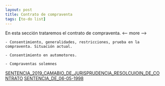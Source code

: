 ```yaml
---
layout: post
title: Contrato de compraventa
tags: [to-do list]
---
```


En esta sección trataremos el contrato de compraventa.
<-- more -->

	- Consentimiento, generalidades, restricciones, prueba en la compraventa. Situación actual.

	- Consentimiento en automotores.

	- Compraventas solemnes
	
[SENTENCIA_2019_CAMABIO_DE_JURISPRUDENCIA_RESOLCUIOIN_DE_CONTRATO](https://abogado-david-alejandro.github.io/assets/documentos/contrato-compraventa/SENTENCIA_2019_CAMABIO_DE_JURISPRUDENCIA_RESOLCUIOIN_DE_CONTRATO.doc)
[SENTENCIA_DE_06-05-1998](https://abogado-david-alejandro.github.io/assets/documentos/contrato-compraventa/SENTENCIA_DE_06-05-1998.doc)

